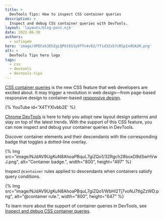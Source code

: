 ```yaml
---
title: >
  DevTools Tips: How to inspect CSS container queries
description: >
  Inspect and debug CSS container queries with DevTools.
layout: 'layouts/blog-post.njk'
date: 2022-06-30
authors:
  - sofiayem
hero: 'image/dPDCek3EhZgLQPGtEG3y0fTn4v82/7fid3Zx57cRSpIndGA2M.png'
alt: >
  DevTools Tips hero logo
tags:
  - css
  - devtools
  - devtools-tips
---
```


[CSS container queries](https://web.dev/new-responsive/#responsive-to-the-container) is the new CSS feature that web developers are excited about. It may trigger a revolution in web design—from page-based responsive design to container-based [responsive design](https://web.dev/new-responsive/#responsive-to-the-container).

{% YouTube id='X4TYXlvbb2E' %}

[Chrome DevTools](/docs/devtools/) is here to help you adopt new layout design patterns and stay on top of the latest trends. With the support of this CSS feature, you can now inspect and debug your container queries in DevTools.

Discover container elements and their descendants with the corresponding badge that toggles a dotted-line overlay.

{% Img src="image/NJdAV9UgKuN8AhoaPBquL7giZQo1/32Rgch28boxD9dSwHVwJ.png", alt="Container badge.", width="800", height="497" %}

Inspect `@container` rules applied to descendants when containers satisfy query conditions.

{% Img src="image/NJdAV9UgKuN8AhoaPBquL7giZQo1/WbHl2Tj7voNJ7tIgZzWD.png", alt="@container rule.", width="800", height="647" %}

To learn more about the support of container queries in DevTools, see [Inspect and debug CSS container queries](/docs/devtools/css/container-queries/).
